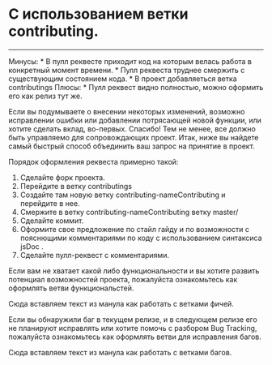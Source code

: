 # С использованием ветки contributing.

----

Минусы:
	* В пулл реквесте приходит код на которым велась работа в конкретный момент времени.
	* Пулл реквеста труднее смержить с существующим состоянием кода.
	* В проект добавляеться ветка contributings
Плюсы: 
	* Пулл реквест видно полностью, можно оформить его как релиз тут же.

Если вы подумываете о внесении некоторых изменений, возможно исправлении ошибки или добавлении потрясающей новой функции, или хотите сделать вклад, во-первых. Cпасибо! Тем не менее, все должно быть управляемо для сопровождающих проект. Итак, ниже вы найдете самый быстрый способ объединить ваш запрос на принятие в проект.

Порядок оформления реквеста примерно такой:
1. Сделайте форк проекта.
1. Перейдите в ветку contributings
2. Создайте там новую ветку contributing-nameContributing и перейдите в нее.
3. Смержите в ветку contributing-nameContributing ветку master/
4. Сделайте коммит.
5. Оформите свое предложение по стайл гайду и по возможности с пояснющими комментариями по коду с использованием синтаксиса jsDoc .
6. Сделайте пулл-реквест с комментариями.



Если вам не хватает какой либо функциональности и вы хотите развить потенциал возможностей проекта, пожалуйста ознакомьтесь как оформлять ветви функциональстей.

Сюда вставляем текст из манула как работать с ветками фичей. 


Если вы обнаружили баг в текущем релизе, и в следующем релизе его не планируют исправлять или хотите помочь с разбором Bug Tracking, пожалуйста ознакомьтесь как оформлять ветви для  исправления багов.

Сюда вставляем текст из манула как работать с ветками багов. 